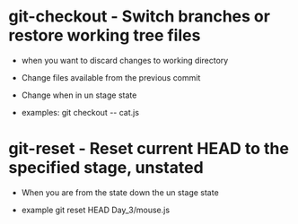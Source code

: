 # git-checkout - Switch branches or restore working tree files
- when you want to discard changes to working directory
- Change files available from the previous commit
- Change when in un stage state

- examples: git checkout -- cat.js
# git-reset - Reset current HEAD to the specified stage, unstated

- When you are from the <staging area> state down the un stage state

- example git reset HEAD <files> Day_3/mouse.js